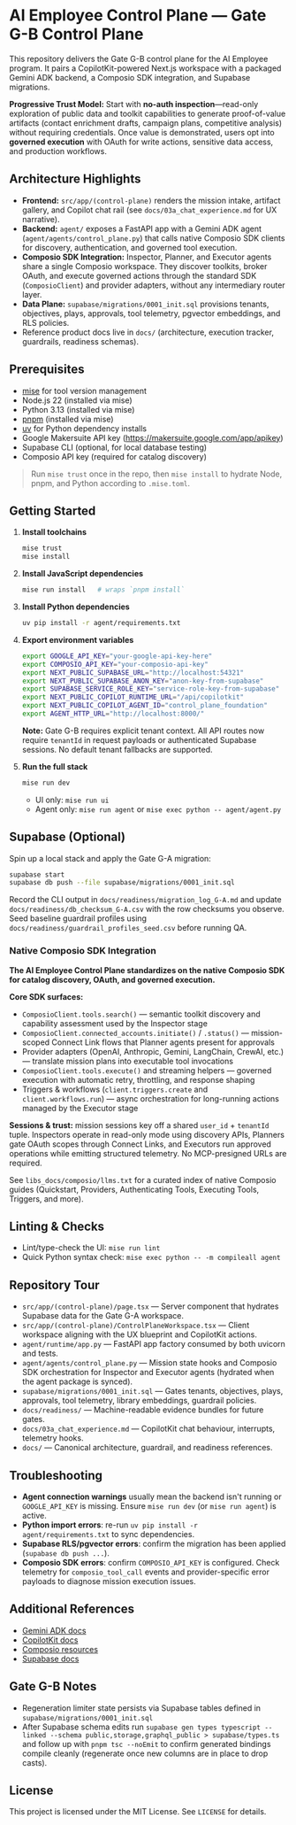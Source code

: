 # AI Employee Control Plane — Gate G-B Control Plane

This repository delivers the Gate G-B control plane for the AI Employee program. It pairs a CopilotKit-powered Next.js workspace with a packaged Gemini ADK backend, a Composio SDK integration, and Supabase migrations.

**Progressive Trust Model:** Start with **no-auth inspection**—read-only exploration of public data and toolkit capabilities to generate proof-of-value artifacts (contact enrichment drafts, campaign plans, competitive analysis) without requiring credentials. Once value is demonstrated, users opt into **governed execution** with OAuth for write actions, sensitive data access, and production workflows.

## Architecture Highlights

- **Frontend:** `src/app/(control-plane)` renders the mission intake, artifact gallery, and Copilot chat rail (see `docs/03a_chat_experience.md` for UX narrative).
- **Backend:** `agent/` exposes a FastAPI app with a Gemini ADK agent (`agent/agents/control_plane.py`) that calls native Composio SDK clients for discovery, authentication, and governed tool execution.
- **Composio SDK Integration:** Inspector, Planner, and Executor agents share a single Composio workspace. They discover toolkits, broker OAuth, and execute governed actions through the standard SDK (`ComposioClient`) and provider adapters, without any intermediary router layer.
- **Data Plane:** `supabase/migrations/0001_init.sql` provisions tenants, objectives, plays, approvals, tool telemetry, pgvector embeddings, and RLS policies.
- Reference product docs live in `docs/` (architecture, execution tracker, guardrails, readiness schemas).

## Prerequisites

- [mise](https://mise.jdx.dev/) for tool version management
- Node.js 22 (installed via mise)
- Python 3.13 (installed via mise)
- [pnpm](https://pnpm.io/) (installed via mise)
- [uv](https://github.com/astral-sh/uv) for Python dependency installs
- Google Makersuite API key (https://makersuite.google.com/app/apikey)
- Supabase CLI (optional, for local database testing)
- Composio API key (required for catalog discovery)

> Run `mise trust` once in the repo, then `mise install` to hydrate Node, pnpm, and Python according to `.mise.toml`.

## Getting Started

1. **Install toolchains**

   ```bash
   mise trust
   mise install
   ```

2. **Install JavaScript dependencies**

   ```bash
   mise run install   # wraps `pnpm install`
   ```

3. **Install Python dependencies**

   ```bash
   uv pip install -r agent/requirements.txt
   ```

4. **Export environment variables**

   ```bash
   export GOOGLE_API_KEY="your-google-api-key-here"
   export COMPOSIO_API_KEY="your-composio-api-key"
   export NEXT_PUBLIC_SUPABASE_URL="http://localhost:54321"
   export NEXT_PUBLIC_SUPABASE_ANON_KEY="anon-key-from-supabase"
   export SUPABASE_SERVICE_ROLE_KEY="service-role-key-from-supabase"
   export NEXT_PUBLIC_COPILOT_RUNTIME_URL="/api/copilotkit"
   export NEXT_PUBLIC_COPILOT_AGENT_ID="control_plane_foundation"
   export AGENT_HTTP_URL="http://localhost:8000/"
   ```

   **Note:** Gate G-B requires explicit tenant context. All API routes now require `tenantId` in request payloads or authenticated Supabase sessions. No default tenant fallbacks are supported.

5. **Run the full stack**

   ```bash
   mise run dev
   ```

   - UI only: `mise run ui`
   - Agent only: `mise run agent` or `mise exec python -- agent/agent.py`

## Supabase (Optional)

Spin up a local stack and apply the Gate G-A migration:

```bash
supabase start
supabase db push --file supabase/migrations/0001_init.sql
```

Record the CLI output in `docs/readiness/migration_log_G-A.md` and update
`docs/readiness/db_checksum_G-A.csv` with the row checksums you observe. Seed
baseline guardrail profiles using `docs/readiness/guardrail_profiles_seed.csv`
before running QA.

### Native Composio SDK Integration

**The AI Employee Control Plane standardizes on the native Composio SDK for catalog discovery, OAuth, and governed execution.**

**Core SDK surfaces:**
- `ComposioClient.tools.search()` — semantic toolkit discovery and capability assessment used by the Inspector stage
- `ComposioClient.connected_accounts.initiate()` / `.status()` — mission-scoped Connect Link flows that Planner agents present for approvals
- Provider adapters (OpenAI, Anthropic, Gemini, LangChain, CrewAI, etc.) — translate mission plans into executable tool invocations
- `ComposioClient.tools.execute()` and streaming helpers — governed execution with automatic retry, throttling, and response shaping
- Triggers & workflows (`client.triggers.create` and `client.workflows.run`) — async orchestration for long-running actions managed by the Executor stage

**Sessions & trust:** mission sessions key off a shared `user_id` + `tenantId` tuple. Inspectors operate in read-only mode using discovery APIs, Planners gate OAuth scopes through Connect Links, and Executors run approved operations while emitting structured telemetry. No MCP-presigned URLs are required.

See `libs_docs/composio/llms.txt` for a curated index of native Composio guides (Quickstart, Providers, Authenticating Tools, Executing Tools, Triggers, and more).

## Linting & Checks

- Lint/type-check the UI: `mise run lint`
- Quick Python syntax check: `mise exec python -- -m compileall agent`

## Repository Tour

- `src/app/(control-plane)/page.tsx` — Server component that hydrates Supabase data for the Gate G-A workspace.
- `src/app/(control-plane)/ControlPlaneWorkspace.tsx` — Client workspace aligning with the UX blueprint and CopilotKit actions.
- `agent/runtime/app.py` — FastAPI app factory consumed by both uvicorn and tests.
- `agent/agents/control_plane.py` — Mission state hooks and Composio SDK orchestration for Inspector and Executor agents (hydrated when the agent package is synced).
- `supabase/migrations/0001_init.sql` — Gates tenants, objectives, plays, approvals, tool telemetry, library embeddings, guardrail policies.
- `docs/readiness/` — Machine-readable evidence bundles for future gates.
- `docs/03a_chat_experience.md` — CopilotKit chat behaviour, interrupts, telemetry hooks.
- `docs/` — Canonical architecture, guardrail, and readiness references.

## Troubleshooting

- **Agent connection warnings** usually mean the backend isn't running or `GOOGLE_API_KEY` is missing. Ensure `mise run dev` (or `mise run agent`) is active.
- **Python import errors**: re-run `uv pip install -r agent/requirements.txt` to sync dependencies.
- **Supabase RLS/pgvector errors**: confirm the migration has been applied (`supabase db push ...`).
- **Composio SDK errors**: confirm `COMPOSIO_API_KEY` is configured. Check telemetry for `composio_tool_call` events and provider-specific error payloads to diagnose mission execution issues.

## Additional References

- [Gemini ADK docs](https://google.github.io/adk-docs/)
- [CopilotKit docs](https://docs.copilotkit.ai/)
- [Composio resources](https://composio.dev/)
- [Supabase docs](https://supabase.com/docs)

## Gate G-B Notes

- Regeneration limiter state persists via Supabase tables defined in `supabase/migrations/0001_init.sql`
- After Supabase schema edits run `supabase gen types typescript --linked --schema public,storage,graphql_public > supabase/types.ts` and follow up with `pnpm tsc --noEmit` to confirm generated bindings compile cleanly (regenerate once new columns are in place to drop casts).

## License

This project is licensed under the MIT License. See `LICENSE` for details.
